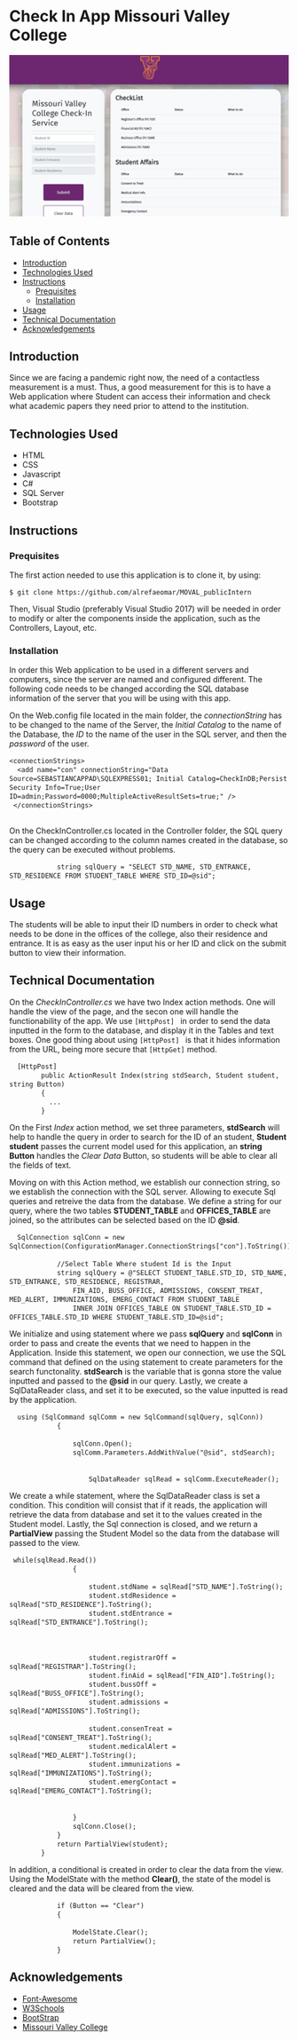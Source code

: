 # Check In App Missouri Valley College
![Screenshot1](https://github.com/alrefaeomar/MOVAL_publicIntern/blob/main/Screenshots/Screenshot%202021-03-29%20103145.jpg)

## Table of Contents
* [Introduction](#introduction) 
* [Technologies Used](#technologies-used)
* [Instructions](#instructions)
  * [Prequisites](#prequisites)
  * [Installation](#installation)
* [Usage](#usage)
* [Technical Documentation](#technical-documentation)
* [Acknowledgements](#acknowledgements)


## Introduction
Since we are facing a pandemic right now, the need of a contactless measurement is a must. Thus, a good measurement for this is to have a Web application where Student can access their information and check what academic papers they need prior to attend to the institution. 

## Technologies Used
* HTML
* CSS
* Javascript
* C#
* SQL Server
* Bootstrap


## Instructions

### Prequisites
The first action needed to use this application is to clone it, by using:
```
$ git clone https://github.com/alrefaeomar/MOVAL_publicIntern
```

Then, Visual Studio (preferably Visual Studio 2017) will be needed in order to modify or alter the components inside the application, such as the Controllers, Layout, etc.

### Installation
In order this Web application to be used in a different servers and computers, since the server are named and configured different. The following code needs to be changed according the SQL database information of the server that you will be using with this app.


On the Web.config file located in the main folder, the *connectionString* has to be changed to the name of the Server, the *Initial Catalog* to the name of the Database, the *ID* to the name of the user in the SQL server, and then the *password* of the user.
```
<connectionStrings>
  <add name="con" connectionString="Data Source=SEBASTIANCAPPAD\SQLEXPRESS01; Initial Catalog=CheckInDB;Persist Security Info=True;User ID=admin;Password=0000;MultipleActiveResultSets=true;" />
 </connectionStrings>
  
```

On the CheckInController.cs located in the Controller folder, the SQL query can be changed according to the column names created in the database, so the query can be executed without problems. 
```
            string sqlQuery = "SELECT STD_NAME, STD_ENTRANCE, STD_RESIDENCE FROM STUDENT_TABLE WHERE STD_ID=@sid";

```

## Usage
The students will be able to input their ID numbers in order to check what needs to be done in the offices of the college, also their residence and entrance. It is as easy as the user input his or her ID and click on the submit button to view their information.

## Technical Documentation
On the *CheckInController.cs*  we have two Index action methods. One will handle the view of the page, and the secon one will handle the functionability of the app. We use  `[HttpPost] ` in order to send the data inputted in the form to the database, and display it in the Tables and text boxes. One good thing about using `[HttpPost] ` is that it hides information from the URL, being more secure that `[HttpGet]` method.
```
  [HttpPost]
        public ActionResult Index(string stdSearch, Student student, string Button)
        {
          ...
        }
```

On the First *Index* action method, we set three parameters, **stdSearch** will help to handle the query in order to search for the ID of an student, **Student student** passes the current model used for this application, an **string Button** handles the *Clear Data* Button, so students will be able to clear all the fields of text.
   
Moving on with this Action method, we establish our connection string, so we establish the connection with the SQL server. Allowing to execute Sql queries and retreive the data from the database. We define a string for our query, where the two tables **STUDENT_TABLE** and **OFFICES_TABLE** are joined, so the attributes can be selected based on the ID **@sid**.
```
  SqlConnection sqlConn = new SqlConnection(ConfigurationManager.ConnectionStrings["con"].ToString());

            //Select Table Where student Id is the Input 
            string sqlQuery = @"SELECT STUDENT_TABLE.STD_ID, STD_NAME, STD_ENTRANCE, STD_RESIDENCE, REGISTRAR, 
                FIN_AID, BUSS_OFFICE, ADMISSIONS, CONSENT_TREAT, MED_ALERT, IMMUNIZATIONS, EMERG_CONTACT FROM STUDENT_TABLE
                INNER JOIN OFFICES_TABLE ON STUDENT_TABLE.STD_ID = OFFICES_TABLE.STD_ID WHERE STUDENT_TABLE.STD_ID=@sid";

```

We initialize and using statement where we pass **sqlQuery** and **sqlConn** in order to pass and create the events that we need to happen in the Application. Inside this statement, we open our connection, we use the SQL command that defined on the using statement to create parameters for the search functonality. **stdSearch** is the variable that is gonna store the value inputted and passed to the **@sid** in our query. Lastly, we create a SqlDataReader class, and set it to be executed, so the value inputted is read by the application.

```
  using (SqlCommand sqlComm = new SqlCommand(sqlQuery, sqlConn))
            {
               
                sqlConn.Open();
                sqlComm.Parameters.AddWithValue("@sid", stdSearch);


                    SqlDataReader sqlRead = sqlComm.ExecuteReader();
```

We create a while statement, where the SqlDataReader class is set a condition. This condition will consist that if it reads, the application will retrieve the data from database and set it to the values created in the Student model. Lastly, the Sql connection is closed, and we return a **PartialView** passing the Student Model so the data from the database will passed to the view.

```
 while(sqlRead.Read())
                {

                    student.stdName = sqlRead["STD_NAME"].ToString();
                    student.stdResidence = sqlRead["STD_RESIDENCE"].ToString();
                    student.stdEntrance = sqlRead["STD_ENTRANCE"].ToString();

                    
                   
                    student.registrarOff = sqlRead["REGISTRAR"].ToString();
                    student.finAid = sqlRead["FIN_AID"].ToString();
                    student.bussOff = sqlRead["BUSS_OFFICE"].ToString();
                    student.admissions = sqlRead["ADMISSIONS"].ToString();

                    student.consenTreat = sqlRead["CONSENT_TREAT"].ToString();
                    student.medicalAlert = sqlRead["MED_ALERT"].ToString();
                    student.immunizations = sqlRead["IMMUNIZATIONS"].ToString();
                    student.emergContact = sqlRead["EMERG_CONTACT"].ToString();


                }
                sqlConn.Close();
            }
            return PartialView(student);
        }
```

In addition, a conditional is created in order to clear the data from the view. Using the ModelState with the method **Clear()**, the state of the model is cleared and the data will be cleared from the view.

```
            if (Button == "Clear")
            {
           
                ModelState.Clear();
                return PartialView();
            }
```

## Acknowledgements

* [Font-Awesome](https://fontawesome.com/)
* [W3Schools](https://www.w3schools.com/)
* [BootStrap](https://getbootstrap.com/)
* [Missouri Valley College](https://www.moval.edu/)

